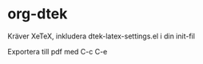 # org-dtek
Kräver XeTeX, inkludera dtek-latex-settings.el i din init-fil

Exportera till pdf med C-c C-e
